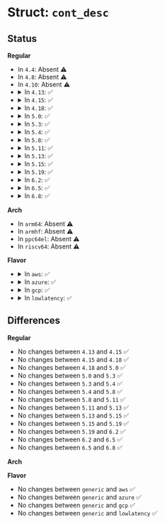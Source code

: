 # Struct: <code>cont_desc</code>

## Status
<b>Regular</b>
<ul>
<li>
In <code>4.4</code>: Absent ⚠️
</li>
<li>
In <code>4.8</code>: Absent ⚠️
</li>
<li>
In <code>4.10</code>: Absent ⚠️
</li>
<li>
<details>
<summary>In <code>4.13</code>: ✅</summary>

```c
struct cont_desc {
    struct microcode_amd *mc;
    u32 cpuid_1_eax;
    u32 psize;
    u8 *data;
    size_t size;
};
```
</details>
</li>
<li>
<details>
<summary>In <code>4.15</code>: ✅</summary>

```c
struct cont_desc {
    struct microcode_amd *mc;
    u32 cpuid_1_eax;
    u32 psize;
    u8 *data;
    size_t size;
};
```
</details>
</li>
<li>
<details>
<summary>In <code>4.18</code>: ✅</summary>

```c
struct cont_desc {
    struct microcode_amd *mc;
    u32 cpuid_1_eax;
    u32 psize;
    u8 *data;
    size_t size;
};
```
</details>
</li>
<li>
<details>
<summary>In <code>5.0</code>: ✅</summary>

```c
struct cont_desc {
    struct microcode_amd *mc;
    u32 cpuid_1_eax;
    u32 psize;
    u8 *data;
    size_t size;
};
```
</details>
</li>
<li>
<details>
<summary>In <code>5.3</code>: ✅</summary>

```c
struct cont_desc {
    struct microcode_amd *mc;
    u32 cpuid_1_eax;
    u32 psize;
    u8 *data;
    size_t size;
};
```
</details>
</li>
<li>
<details>
<summary>In <code>5.4</code>: ✅</summary>

```c
struct cont_desc {
    struct microcode_amd *mc;
    u32 cpuid_1_eax;
    u32 psize;
    u8 *data;
    size_t size;
};
```
</details>
</li>
<li>
<details>
<summary>In <code>5.8</code>: ✅</summary>

```c
struct cont_desc {
    struct microcode_amd *mc;
    u32 cpuid_1_eax;
    u32 psize;
    u8 *data;
    size_t size;
};
```
</details>
</li>
<li>
<details>
<summary>In <code>5.11</code>: ✅</summary>

```c
struct cont_desc {
    struct microcode_amd *mc;
    u32 cpuid_1_eax;
    u32 psize;
    u8 *data;
    size_t size;
};
```
</details>
</li>
<li>
<details>
<summary>In <code>5.13</code>: ✅</summary>

```c
struct cont_desc {
    struct microcode_amd *mc;
    u32 cpuid_1_eax;
    u32 psize;
    u8 *data;
    size_t size;
};
```
</details>
</li>
<li>
<details>
<summary>In <code>5.15</code>: ✅</summary>

```c
struct cont_desc {
    struct microcode_amd *mc;
    u32 cpuid_1_eax;
    u32 psize;
    u8 *data;
    size_t size;
};
```
</details>
</li>
<li>
<details>
<summary>In <code>5.19</code>: ✅</summary>

```c
struct cont_desc {
    struct microcode_amd *mc;
    u32 cpuid_1_eax;
    u32 psize;
    u8 *data;
    size_t size;
};
```
</details>
</li>
<li>
<details>
<summary>In <code>6.2</code>: ✅</summary>

```c
struct cont_desc {
    struct microcode_amd *mc;
    u32 cpuid_1_eax;
    u32 psize;
    u8 *data;
    size_t size;
};
```
</details>
</li>
<li>
<details>
<summary>In <code>6.5</code>: ✅</summary>

```c
struct cont_desc {
    struct microcode_amd *mc;
    u32 cpuid_1_eax;
    u32 psize;
    u8 *data;
    size_t size;
};
```
</details>
</li>
<li>
<details>
<summary>In <code>6.8</code>: ✅</summary>

```c
struct cont_desc {
    struct microcode_amd *mc;
    u32 cpuid_1_eax;
    u32 psize;
    u8 *data;
    size_t size;
};
```
</details>
</li>
</ul>
<b>Arch</b>
<ul>
<li>
In <code>arm64</code>: Absent ⚠️
</li>
<li>
In <code>armhf</code>: Absent ⚠️
</li>
<li>
In <code>ppc64el</code>: Absent ⚠️
</li>
<li>
In <code>riscv64</code>: Absent ⚠️
</li>
</ul>
<b>Flavor</b>
<ul>
<li>
<details>
<summary>In <code>aws</code>: ✅</summary>

```c
struct cont_desc {
    struct microcode_amd *mc;
    u32 cpuid_1_eax;
    u32 psize;
    u8 *data;
    size_t size;
};
```
</details>
</li>
<li>
<details>
<summary>In <code>azure</code>: ✅</summary>

```c
struct cont_desc {
    struct microcode_amd *mc;
    u32 cpuid_1_eax;
    u32 psize;
    u8 *data;
    size_t size;
};
```
</details>
</li>
<li>
<details>
<summary>In <code>gcp</code>: ✅</summary>

```c
struct cont_desc {
    struct microcode_amd *mc;
    u32 cpuid_1_eax;
    u32 psize;
    u8 *data;
    size_t size;
};
```
</details>
</li>
<li>
<details>
<summary>In <code>lowlatency</code>: ✅</summary>

```c
struct cont_desc {
    struct microcode_amd *mc;
    u32 cpuid_1_eax;
    u32 psize;
    u8 *data;
    size_t size;
};
```
</details>
</li>
</ul>

## Differences
<b>Regular</b>
<ul>
<li>
No changes between <code>4.13</code> and <code>4.15</code> ✅
</li>
<li>
No changes between <code>4.15</code> and <code>4.18</code> ✅
</li>
<li>
No changes between <code>4.18</code> and <code>5.0</code> ✅
</li>
<li>
No changes between <code>5.0</code> and <code>5.3</code> ✅
</li>
<li>
No changes between <code>5.3</code> and <code>5.4</code> ✅
</li>
<li>
No changes between <code>5.4</code> and <code>5.8</code> ✅
</li>
<li>
No changes between <code>5.8</code> and <code>5.11</code> ✅
</li>
<li>
No changes between <code>5.11</code> and <code>5.13</code> ✅
</li>
<li>
No changes between <code>5.13</code> and <code>5.15</code> ✅
</li>
<li>
No changes between <code>5.15</code> and <code>5.19</code> ✅
</li>
<li>
No changes between <code>5.19</code> and <code>6.2</code> ✅
</li>
<li>
No changes between <code>6.2</code> and <code>6.5</code> ✅
</li>
<li>
No changes between <code>6.5</code> and <code>6.8</code> ✅
</li>
</ul>
<b>Arch</b>
<ul>
</ul>
<b>Flavor</b>
<ul>
<li>
No changes between <code>generic</code> and <code>aws</code> ✅
</li>
<li>
No changes between <code>generic</code> and <code>azure</code> ✅
</li>
<li>
No changes between <code>generic</code> and <code>gcp</code> ✅
</li>
<li>
No changes between <code>generic</code> and <code>lowlatency</code> ✅
</li>
</ul>
